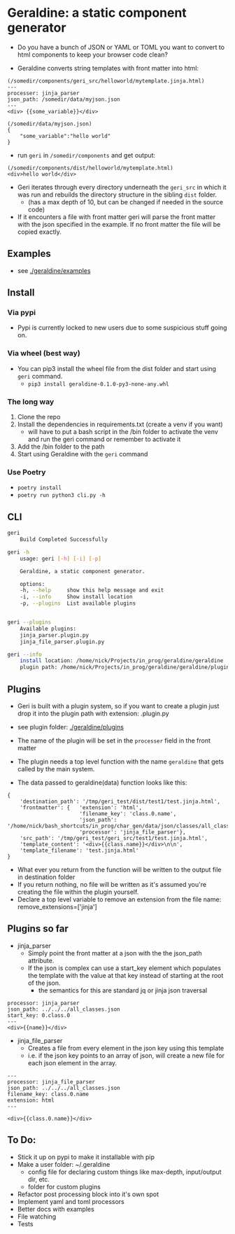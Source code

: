 # Geraldine: a static component generator

* Do you have a bunch of JSON or YAML or TOML you want to convert to html components to keep your browser code clean?

* Geraldine converts string templates with front matter into html:



```
(/somedir/components/geri_src/helloworld/mytemplate.jinja.html)
---
processer: jinja_parser 
json_path: /somedir/data/myjson.json
---
<div> {{some_variable}}</div>

```

```
(/somedir/data/myjson.json)
{
    "some_variable":"hello world"
}
```

* run `geri` in `/somedir/components` and get output:

```
(/somedir/components/dist/helloworld/mytemplate.html)
<div>hello world</div>
```

* Geri iterates through every directory underneath the `geri_src` in which it was run and rebuilds the directory structure in the sibling `dist` folder.
    * (has a max depth of 10, but can be changed if needed in the source code)
* If it encounters a file with front matter geri will parse the front matter with the json specified in the example. If no front matter the file will be copied exactly. 


## Examples
* see [./geraldine/examples](./geraldine/examples) 

## Install

### Via pypi
* Pypi is currently locked to new users due to some suspicious stuff going on.

### Via wheel (best way)
* You can pip3 install the wheel file from the dist folder and start using `geri` command.
    * `pip3 install geraldine-0.1.0-py3-none-any.whl`

### The long way
1. Clone the repo
2. Install the dependencies in requirements.txt (create a venv if you want)
    * will have to put a bash script in the /bin folder to activate the venv and run the geri command or remember to activate it
3. Add the /bin folder to the path
4. Start using Geraldine with the `geri` command

### Use Poetry
* `poetry install`
* `poetry run python3 cli.py -h`

## CLI
```bash
geri
    Build Completed Successfully

geri -h
    usage: geri [-h] [-i] [-p]

    Geraldine, a static component generator.

    options:
    -h, --help     show this help message and exit
    -i, --info     Show install location
    -p, --plugins  List available plugins


geri --plugins
    Available plugins:
    jinja_parser.plugin.py
    jinja_file_parser.plugin.py

geri --info
    install location: /home/nick/Projects/in_prog/geraldine/geraldine
    plugin path: /home/nick/Projects/in_prog/geraldine/geraldine/plugins

```



## Plugins

* Geri is built with a plugin system, so if you want to create a plugin just drop it into the plugin path with extension: .plugin.py 

* see plugin folder: [./geraldine/plugins](./geraldine/plugins)

* The name of the plugin will be set in the `processer` field in the front matter

* The plugin needs a top level function with the name `geraldine` that gets called by the main system.


* The data passed to geraldine(data) function looks like this:
```
{   
    'destination_path': '/tmp/geri_test/dist/test1/test.jinja.html',
    'frontmatter': {   'extension': 'html',
                       'filename_key': 'class.0.name',
                       'json_path': '/home/nick/bash_shortcuts/in_prog/char_gen/data/json/classes/all_classes.json',
                       'processor': 'jinja_file_parser'},
    'src_path': '/tmp/geri_test/geri_src/test1/test.jinja.html',
    'template_content': '<div>{{class.name}}</div>\n\n',
    'template_filename': 'test.jinja.html'
}

```

* What ever you return from the function will be written to the output file in destination folder
* If you return nothing, no file will be written as it's assumed you're creating the file within the plugin yourself.
* Declare a top level variable to remove an extension from the file name: remove_extensions=['jinja'] 


## Plugins so far
* jinja_parser
    * Simply point the front matter at a json with the the  json_path attribute. 
    * If the json is complex can use a start_key element which populates the template with the value at that key instead of starting at the root of the json.
        * the semantics for this are standard jq or jinja json traversal
```
processor: jinja_parser
json_path: ../../../all_classes.json
start_key: 0.class.0
---
<div>{{name}}</div>

```


* jinja_file_parser
    * Creates a file from every element in the json key using this template
    * i.e. if the json key points to an array of json, will create a new file for each json element in the array.

```
---
processor: jinja_file_parser
json_path: ../../../all_classes.json
filename_key: class.0.name
extension: html
---

<div>{{class.0.name}}</div>
```



## To Do:
* Stick it up on pypi to make it installable with pip
* Make a user folder: ~/.geraldine 
    * config file for declaring custom things like max-depth, input/output dir, etc.
    * folder for custom plugins
* Refactor post processing block into it's own spot
* Implement yaml and toml processors
* Better docs with examples
* File watching
* Tests